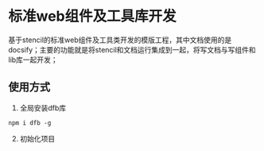 # 标准web组件及工具库开发

基于stencil的标准web组件及工具类开发的模版工程，其中文档使用的是docsify；主要的功能就是将stencil和文档运行集成到一起，将写文档与写组件和lib库一起开发；

## 使用方式

1. 全局安装dfb库

```
npm i dfb -g
```

2. 初始化项目
